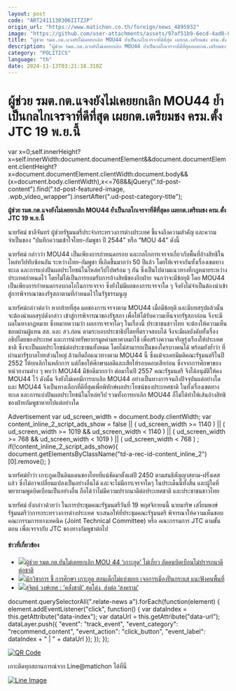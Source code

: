 ```yaml
---
layout: post
code: "ART2411130306IITZJP"
origin_url: "https://www.matichon.co.th/foreign/news_4895932"
image: "https://github.com/user-attachments/assets/97af51b9-6ecd-4ad0-8681-3abe0acbfb6b"
title: "ผู้ช่วย รมต.กต.แจงยังไม่เคยยกเลิก MOU44 ย้ำเป็นกลไกเจรจาที่ดีที่สุด เผยกต.เตรียมชง ครม.ตั้ง JTC 19 พ.ย.นี้"
description: "ผู้ช่วย รมต.กต.แจงยังไม่เคยยกเลิก MOU44 ย้ำเป็นกลไกเจรจาที่ดีที่สุดอเผยกต.เตรียมชง ครม.ตั้ง JTC 19 พ.ย.นี้"
category: "POLITICS"
language: "th"
date: 2024-11-13T03:21:18.310Z
---
```


# ผู้ช่วย รมต.กต.แจงยังไม่เคยยกเลิก MOU44 ย้ำเป็นกลไกเจรจาที่ดีที่สุด เผยกต.เตรียมชง ครม.ตั้ง JTC 19 พ.ย.นี้

var x=0;self.innerHeight?x=self.innerWidth:document.documentElement&&document.documentElement.clientHeight?x=document.documentElement.clientWidth:document.body&&(x=document.body.clientWidth),x<=768&&jQuery(".td-post-content").find(".td-post-featured-image, .wpb\_video\_wrapper").insertAfter(".ud-post-category-title");

**ผู้ช่วย รมต.กต.แจงยังไม่เคยยกเลิก MOU44 ย้ำเป็นกลไกเจรจาที่ดีที่สุดอ เผยกต.เตรียมชง ครม.ตั้ง JTC 19 พ.ย.นี้**

นายรัศม์ ชาลีจันทร์ ผู้ช่วยรัฐมนตรีประจำกระทรวงการต่างประเทศ ชี้แจงถึงความสำคัญ และความจำเป็นของ “บันทึกความเข้าใจไทย-กัมพูชา ปี 2544” หรือ “MOU 44” ดังนี้

นายรัศม์ กล่าวว่า MOU44 เป็นเพียงการกำหนดกรอบ และกลไกการเจรจาเกี่ยวกับพื้นที่อ้างสิทธิในไหล่ทวีปทับซ้อนกัน ระหว่างไทย-กัมพูชา ที่เกิดขึ้นมากว่า 50 ปีแล้ว โดยให้เจรจากันทั้งเรื่องเขตทางทะเล และการแบ่งปันผลประโยชน์ในไหล่ทวีปไปพร้อม ๆ กัน ซึ่งเป็นไปตามแนวทางที่กฎหมายระหว่างประเทศกำหนดไว้ โดยไม่ได้เป็นการยอมรับการอ้างสิทธิของอีกฝ่าย จนกว่าจะมีข้อยุติ โดย MOU44 เป็นเพียงการกำหนดกรอบกลไกในการเจรจา ซึ่งยังไม่มีผลของการเจรจาใด ๆ จึงยังไม่จำเป็นต้องนำเข้าสู่การพิจารณาของรัฐสภาตามที่กำหนดไว้ในรัฐธรรมนูญ

นายรัศม์กล่าวต่อว่า หากท้ายที่สุด ผลของการเจรจาตาม MOU44 เมื่อมีข้อยุติ และมีบทสรุปแล้วนั้น จะต้องนำผลสรุปดังกล่าว เข้าสู่การพิจารณาของรัฐสภา เพื่อให้ได้รับความเห็นจากรัฐสภาก่อน จึงจะมีผลในทางกฎหมาย ซึ่งหมายความว่า ผลการเจรจาใดๆ ในเรื่องนี้ ประชาชนชาวไทย จะต้องให้ความเห็นชอบผ่านผู้แทน สส. และ สว.ก่อน ตามระบอบประชาธิปไตยที่ตรวจสอบได้ จึงจะมีผลบังคับทั้งเรื่องอธิปไตยของประเทศ และการนำทรัพยากรมูลค่ามหาศาลมาใช้ เพื่อสร้างความเจริญรุ่งเรืองให้ประเทศชาติ ซึ่งจะเป็นผลประโยชน์ต่อประชาชนทั้งหมด โดยไม่สามารถเป็นของใครบางคนได้ พร้อมยังย้ำว่า ที่ผ่านมารัฐบาลไทยส่วนใหญ่ ล้วนยึดถือแนวทางตาม MOU44 นี้ ซึ่งแม้จะเคยมีมติคณะรัฐมนตรีในปี 2552 ให้ยกเลิกในหลักการ แต่ก็ขอให้ศึกษาผลดีและเสียให้รอบคอบเสียก่อน ซึ่งจากการศึกษาของหน่วยงานต่าง ๆ พบว่า MOU44 มีข้อดีมากกว่า ต่อมาในปี 2557 คณะรัฐมนตรี จึงได้อนุมัติให้คง MOU44 ไว้ ดังนั้น จึงยังไม่เคยมีการยกเลิก MOU44 อย่างเป็นทางการจนถึงปัจจุบันแต่อย่างใด และ MOU44 จึงเป็นทางเลือกที่ดีที่สุดเพื่อพิทักษ์ผลประโยชน์ของประเทศชาติ ในทั้งเรื่องเขตทางทะเล และการแบ่งปันผลประโยชน์ในไหล่ทวีป รวมทั้งการยกเลิก MOU44 ก็ไม่ได้ทำให้เส้นอ้างสิทธิของฝ่ายกัมพูชาหายไปแต่อย่างใด

Advertisement var ud\_screen\_width = document.body.clientWidth; var content\_inline\_2\_script\_ads\_show = false || ( ud\_screen\_width >= 1140 ) || ( ud\_screen\_width >= 1019 && ud\_screen\_width < 1140 ) || ( ud\_screen\_width >= 768 && ud\_screen\_width < 1019 ) || ( ud\_screen\_width < 768 ) ; if(!content\_inline\_2\_script\_ads\_show){ document.getElementsByClassName("td-a-rec-id-content\_inline\_2")\[0\].remove(); }

นายรัศม์ย้ำว่า เกาะกูดเป็นดินแดนของไทยที่แน่ชัดมาตั้งแต่ปี 2450 ตามสนธิสัญญาสยาม-ฝรั่งเศสแล้ว ซึ่งไม่อาจเปลี่ยนแปลงเป็นอย่างอื่นได้ และจะไม่มีการเจรจาใดๆ ในประเด็นนี้ทั้งสิ้น และผู้ใดที่พยายามพูดบิดเบือนเป็นอย่างอื่น ถือได้ว่าไม่มีความปราถนาดีต่อประเทศชาติ และประชาชนชาวไทย

นายรัศม์ ยังกล่าวด้วยว่า ในการประชุมคณะรัฐมนตรีวันที่ 19 พฤศจิกายนนี้ นายมาริษ เสงี่ยมพงษ์ รัฐมนตรีว่าการกระทรวงการต่างประเทศ จะเสนอให้ที่ประชุมคณะรัฐมนตรี พิจารณาให้ความเห็นชอบคณะกรรมการทางเทคนิค (Joint Technical Committee) หรือ คณะกรรมการ JTC ตามขั้นตอน เพื่อเจรจากับ JTC ของทางกัมพูชาต่อไป

#### ข่าวที่เกี่ยวข้อง

*   [![](https://github.com/user-attachments/assets/bd7f29bd-758a-4c9b-a412-8027f1ba71d9)ผู้ช่วย รมต.กต.ยันไม่เคยยกเลิก MOU 44 ‘เกาะกูด’ ไม่เกี่ยว อัดคนบิดเบือนไม่ปรารถนาดีต่อชาติ](https://www.matichon.co.th/politics/news_4895872)
*   [![](https://www.matichon.co.th/wp-content/uploads/2024/11/เกาะกูด0000.jpg)นักวิชาการ ชี้ การศึกษา เกาะกูด สอนเด็กไม่แบ่งแยก เจอการเมืองปั่นกระแส แนะฟังคนพื้นที่](https://www.matichon.co.th/education/news_4894706)
*   [![](https://github.com/user-attachments/assets/3f944580-e294-4661-8cc6-3a61020960bb)สุจิตต์ วงษ์เทศ : ‘คลั่งชาติ’ สุดโต่ง, ส่งต่อ ‘สงคราม’](https://www.matichon.co.th/columnists/news_4893478)

document.querySelectorAll(".relate-news a").forEach(function(element) { element.addEventListener("click", function() { var dataIndex = this.getAttribute("data-index"); var dataUrl = this.getAttribute("data-url"); dataLayer.push({ "event": "track\_event", "event\_category": "recommend\_content", "event\_action": "click\_button", "event\_label": dataIndex + " | " + dataUrl }); }); });

[![QR Code](https://github.com/user-attachments/assets/36e288ca-6d21-467f-8664-3a3ea4bbbf00)](https://lin.ee/ht0nDxX)

เกาะติดทุกสถานการณ์จาก Line@matichon ได้ที่นี่

[![Line Image](https://github.com/user-attachments/assets/ad01cafe-16db-4516-a070-b7a6d3612e79)](https://lin.ee/ht0nDxX)